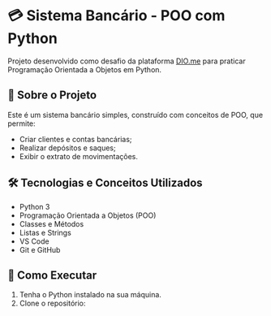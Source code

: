 # 💳 Sistema Bancário - POO com Python

Projeto desenvolvido como desafio da plataforma [DIO.me](https://www.dio.me/) para praticar Programação Orientada a Objetos em Python.

## 📌 Sobre o Projeto

Este é um sistema bancário simples, construído com conceitos de POO, que permite:

- Criar clientes e contas bancárias;
- Realizar depósitos e saques;
- Exibir o extrato de movimentações.

## 🛠️ Tecnologias e Conceitos Utilizados

- Python 3
- Programação Orientada a Objetos (POO)
- Classes e Métodos
- Listas e Strings
- VS Code
- Git e GitHub

## 🚀 Como Executar

1. Tenha o Python instalado na sua máquina.
2. Clone o repositório: